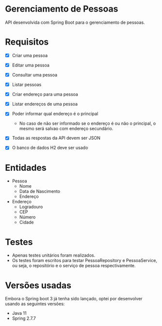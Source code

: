# Gerenciamento de Pessoas

API desenvolvida com Spring Boot para o gerenciamento de pessoas.

# Requisitos
- [x] Criar uma pessoa
- [x] Editar uma pessoa
- [x] Consultar uma pessoa
- [x] Listar pessoas
- [x] Criar endereço para uma pessoa
- [x] Listar endereços de uma pessoa
- [x] Poder informar qual endereço é o principal
    - No caso de não ser informado se o endereço é ou não o principal, o mesmo será salvao com endereço secundário.

- [x] Todas as respostas da API devem ser JSON
- [x] O banco de dados H2 deve ser usado

# Entidades
- Pessoa
    - Nome
    - Data de Nascimento
    - Endereço
- Endereço
    - Logradouro
    - CEP
    - Número
    - Cidade

# Testes
- Apenas testes unitários foram realizados. 
- Os testes foram escritos para testar PessoaRepository e PessoaService, ou seja, o repositório e o serviço de pessoa respectivamente.

# Versões usadas 
Embora o Spring boot 3 já tenha sido lançado, optei por desenvolver usando as seguintes versões: 
- Java 11
- Spring 2.7.7
